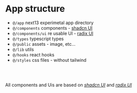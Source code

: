 # App structure

- `@/app` next13 experimetal app directory
- `@/components` components - [shadcn UI](https://ui.shadcn.com/)
- `@/components/ui` re usable UI - [radix UI](https://www.radix-ui.com/)
- `@/types` typescript types
- `@/public` assets - image, etc...
- `@/lib` utils
- `@/hooks` react hooks
- `@/styles` css files - without tailwind

</br>
</br>

All components and Uis are based on _[shadcn UI](https://ui.shadcn.com/)_ and _[radix UI](https://www.radix-ui.com/)_
